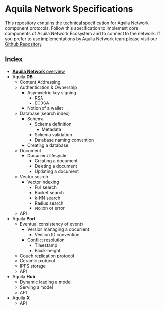 # Aquila Network Specifications

This repository contains the technical specification for Aquila Network component protocols. Follow this specification to implement core components of Aquila Network Ecosystem and to connect to the network. If you prefer to use implementations by Aquila Network team please visit our [Github Repository](https://github.com/Aquila-Network).



## Index

- [**Aquila Network** overview](https://github.com/Aquila-Network/specs/blob/main/Aquila%20Network.md)
- Aquila **DB**
	- Content Addressing
	- Authentication & Ownership
		- Asymmetric key signing
			- RSA
			- ECDSA
		- Notion of a wallet
	- Database (search index)
		- Schema
			- Schema definition
				- Metadata
			- Schema validation
			- Database naming convention
		- Creating a database
	- Document
		- Document lifecycle
			- Creating a document
			- Deleting a document
			- Updating a document
	- Vector search
		- Vector indexing
			- Full search
			- Bucket search
			- k-NN search
			- Radius search
			- Notion of error
	- API
- Aquila **Port**
	- Eventual consistency of events
		- Version managing a document
			- Version ID convention
		- Conflict resolution
			- Timestamp
			- Block-height
	- Couch replication protocol
	- Ceramic protocol
	- IPFS storage
	- API
- Aquila **Hub**
	- Dynamic loading a model
	- Serving a model
	- API
- Aquila **X**
	- API
